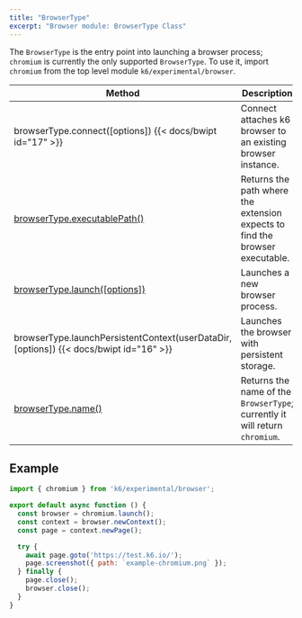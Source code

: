 ```yaml
---
title: "BrowserType"
excerpt: "Browser module: BrowserType Class"
---
```


The `BrowserType` is the entry point into launching a browser process; `chromium` is currently the only supported `BrowserType`. To use it, import `chromium` from the top level module `k6/experimental/browser`.

| Method                                                                                  | Description                                                                  |
|-----------------------------------------------------------------------------------------|------------------------------------------------------------------------------|
| browserType.connect([options]) {{< docs/bwipt id="17" >}}                                         | Connect attaches k6 browser to an existing browser instance.                 |
| [browserType.executablePath()](/javascript-api/k6-experimental/browser/browsertype/executablepath/) | Returns the path where the extension expects to find the browser executable. |
| [browserType.launch([options])](/javascript-api/k6-experimental/browser/browsertype/launch/)        | Launches a new browser process.                                              |
| browserType.launchPersistentContext(userDataDir, [options]) {{< docs/bwipt id="16" >}}            | Launches the browser with persistent storage.                                |
| [browserType.name()](/javascript-api/k6-experimental/browser/browsertype/name/)                     | Returns the name of the `BrowserType`; currently it will return `chromium`.  |


## Example

<CodeGroup labels={[]}>

```javascript
import { chromium } from 'k6/experimental/browser';

export default async function () {
  const browser = chromium.launch();
  const context = browser.newContext();
  const page = context.newPage();

  try {
    await page.goto('https://test.k6.io/');
    page.screenshot({ path: `example-chromium.png` });
  } finally {
    page.close();
    browser.close();
  }
}
```

</CodeGroup>

